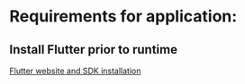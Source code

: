 # Requirements for application:
## Install Flutter prior to runtime
[Flutter website and SDK installation](https://flutter.io)


